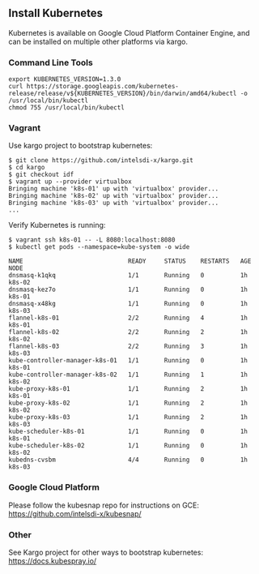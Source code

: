 ## Install Kubernetes

Kubernetes is available on Google Cloud Platform Container Engine, and can be installed on multiple other platforms via kargo.

### Command Line Tools

```
export KUBERNETES_VERSION=1.3.0
curl https://storage.googleapis.com/kubernetes-release/release/v${KUBERNETES_VERSION}/bin/darwin/amd64/kubectl -o /usr/local/bin/kubectl
chmod 755 /usr/local/bin/kubectl
```

### Vagrant

Use kargo project to bootstrap kubernetes:
```
$ git clone https://github.com/intelsdi-x/kargo.git
$ cd kargo
$ git checkout idf
$ vagrant up --provider virtualbox
Bringing machine 'k8s-01' up with 'virtualbox' provider...
Bringing machine 'k8s-02' up with 'virtualbox' provider...
Bringing machine 'k8s-03' up with 'virtualbox' provider...
...
```

Verify Kubernetes is running:
```
$ vagrant ssh k8s-01 -- -L 8080:localhost:8080
$ kubectl get pods --namespace=kube-system -o wide

NAME                             READY     STATUS    RESTARTS   AGE       NODE
dnsmasq-k1qkq                    1/1       Running   0          1h        k8s-02
dnsmasq-kez7o                    1/1       Running   0          1h        k8s-01
dnsmasq-x48kg                    1/1       Running   0          1h        k8s-03
flannel-k8s-01                   2/2       Running   4          1h        k8s-01
flannel-k8s-02                   2/2       Running   2          1h        k8s-02
flannel-k8s-03                   2/2       Running   3          1h        k8s-03
kube-controller-manager-k8s-01   1/1       Running   0          1h        k8s-01
kube-controller-manager-k8s-02   1/1       Running   1          1h        k8s-02
kube-proxy-k8s-01                1/1       Running   2          1h        k8s-01
kube-proxy-k8s-02                1/1       Running   2          1h        k8s-02
kube-proxy-k8s-03                1/1       Running   2          1h        k8s-03
kube-scheduler-k8s-01            1/1       Running   0          1h        k8s-01
kube-scheduler-k8s-02            1/1       Running   0          1h        k8s-02
kubedns-cvsbm                    4/4       Running   0          1h        k8s-03
```

### Google Cloud Platform

Please follow the kubesnap repo for instructions on GCE:
https://github.com/intelsdi-x/kubesnap/

### Other

See Kargo project for other ways to bootstrap kubernetes:
https://docs.kubespray.io/
